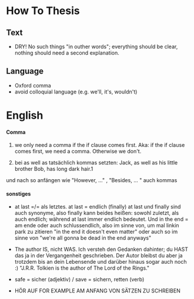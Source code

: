 # How To Thesis

## Text

- DRY! No such things "in outher words"; everything should be clear, nothing should need a second explanation.

## Language

- Oxford comma
- avoid colloquial language (e.g. we'll, it's, wouldn't)

# English

#### Comma

1. we only need a comma if the if clause comes first. Aka: if the if clause comes first, we need a comma. Otherwise we don't.

2. bei as well as tatsächlich kommas setzten: Jack, as well as his little brother Bob, has long dark hair.1

und nach so anfängen wie "However, ..." , "Besides, ... " auch kommas

#### sonstiges

- at last =/= als letztes. at last = endlich (finally)
  at last und finally sind auch synonyme, also finally kann beides heißen: sowohl zuletzt, als auch endlich; während at last immer endlich bedeutet. Und in the end = am ende oder auch schlussendlich, also im sinne von, um mal linkin park zu zitieren "in the end it doesn't even matter" oder auch so im sinne von "we're all gonna be dead in the end anyways"
  
- The author IS, nicht WAS.
  Ich versteh den Gedanken dahinter; du HAST das ja in der Vergangenheit geschrieben. Der Autor bleibst du aber ja trotzdem bis an dein Lebensende und darüber hinaus sogar auch noch :) "J.R.R. Tolkien is the author of The Lord of the Rings."
  
- safe = sicher (adjektiv) / save = sichern, retten (verb)

- HÖR AUF FOR EXAMPLE AM ANFANG VON SÄTZEN ZU SCHREIBEN